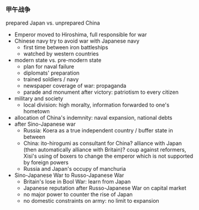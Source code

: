 ### 甲午战争

prepared Japan vs. unprepared China
- Emperor moved to Hiroshima, full responsible for war
- Chinese navy try to avoid war with Japanese navy
    - first time between iron battleships
    - watched by western countries
- modern state vs. pre-modern state
    - plan for naval failure
    - diplomats' preparation
    - trained soldiers / navy
    - newspaper coverage of war: propaganda
    - parade and monument after victory: patriotism to every citizen
- military and society
    - local division: high moralty, information forwarded to one's hometown
- allocation of China's indemnity: naval expansion, national debts
- after Sino-Japanese war
    - Russia: Koera as a true independent country / buffer state in between
    - China: ito-hirogumi as consultant for China? alliance with Japan (then automatically alliance with Britain)? coup against reformers, Xisi's using of boxers to change the emperor which is not supported by foreign powers
    - Russia and Japan's occupy of manchuria
- Sino-Japanese War to Russo-Japanese War
    - Britain's lose in Bool War: learn from Japan
    - Japanese reputation after Russo-Japanese War on capital market
    - no major power to counter the rise of Japan
    - no domestic constraints on army: no limit to expansion
